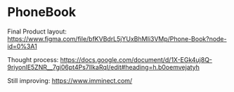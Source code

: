 # PhoneBook

Final Product layout: https://www.figma.com/file/bfKVBdrL5jYUxBhMIi3VMp/Phone-Book?node-id=0%3A1

Thought process: https://docs.google.com/document/d/1X-EGk4uj8Q-9riyonlE5ZNR__7gi06pt4Ps7lIkaRqI/edit#heading=h.b0oemvejatyh

Still improving: https://www.imminect.com/


